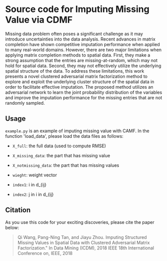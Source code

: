 # Source code for Imputing Missing Value via CDMF
Missing data problem often poses a significant challenge as it may introduce uncertainties into the data analysis. Recent advances in matrix completion have shown competitive imputation performance when applied to many real-world domains. However, there are two major limitations when applying matrix completion methods to spatial data. First, they make a strong assumption that the entries are missing-at-random, which may not hold for spatial data. Second, they may not effectively utilize the underlying spatial structure of the data. To address these limitations, this work presents a novel clustered adversarial matrix factorization method to explore and exploit the underlying cluster structure of the spatial data in order to facilitate effective imputation. The proposed method utilizes an adversarial network to learn the joint probability distribution of the variables and improve the imputation performance for the missing entries that are not randomly sampled.
## Usage
`example.py` is an example of imputing missing value with CAMF. In the function 'load_data', please load the data files as follows: 

- `X_full`: the full data (used to compute RMSE)

- `X_missing_data`: the part that has missing value

- `X_notmissing_data`: the part that has missing values

- `wieght`: weight vector

- `index1`: i in d_{ij}

- `index2`: j in i in d_{ij} 


## Citation

As you use this code for your exciting discoveries, please cite the paper below:

> Qi Wang, Pang-Ning Tan, and Jiayu Zhou. Imputing Structured Missing Values in Spatial Data with Clustered Adversarial Matrix Factorization." In Data Mining (ICDM), 2018 IEEE 18th International Conference on, IEEE, 2018
